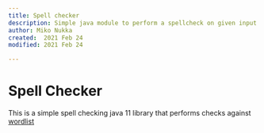 ```yaml
---
title: Spell checker
description: Simple java module to perform a spellcheck on given input
author: Miko Nukka
created:  2021 Feb 24
modified: 2021 Feb 24

---
```


Spell Checker
=========
This is a simple spell checking java 11 library that performs checks against [wordlist](https://en.wikipedia.org/wiki/Words_(Unix))
 